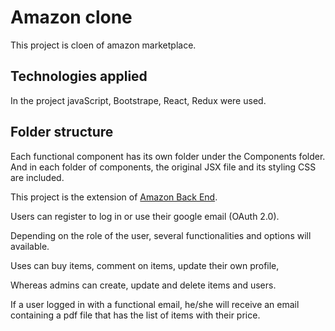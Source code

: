 # Amazon clone

This project is cloen of amazon marketplace.

## Technologies applied 

In the project javaScript, Bootstrape, React, Redux were used.

## Folder structure

Each functional component has its own folder under the Components folder. And in each folder of components, the original JSX file and its styling CSS are included.

This project is the extension of   [Amazon Back End](https://github.com/AbBiz101/Amazon_BE). 

Users can register to log in or use their google email (OAuth 2.0). 

Depending on the role of the user, several functionalities and options will available.

Uses can buy items, comment on items, update their own profile,

Whereas admins can create, update and delete items and users.

If a user logged in with a functional email, he/she will receive an email containing a pdf file that has the list of items with their price.


